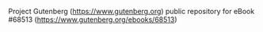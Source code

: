 Project Gutenberg (https://www.gutenberg.org) public repository for
eBook #68513 (https://www.gutenberg.org/ebooks/68513)
